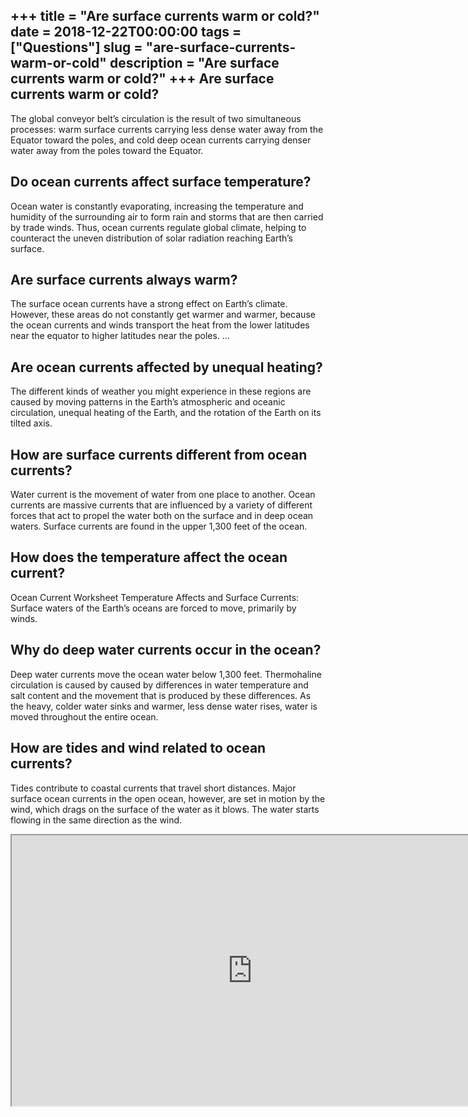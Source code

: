+++
title = "Are surface currents warm or cold?"
date = 2018-12-22T00:00:00
tags = ["Questions"]
slug = "are-surface-currents-warm-or-cold"
description = "Are surface currents warm or cold?"
+++
Are surface currents warm or cold?
----------------------------------

The global conveyor belt’s circulation is the result of two simultaneous processes: warm surface currents carrying less dense water away from the Equator toward the poles, and cold deep ocean currents carrying denser water away from the poles toward the Equator.

Do ocean currents affect surface temperature?
---------------------------------------------

Ocean water is constantly evaporating, increasing the temperature and humidity of the surrounding air to form rain and storms that are then carried by trade winds. Thus, ocean currents regulate global climate, helping to counteract the uneven distribution of solar radiation reaching Earth’s surface.

Are surface currents always warm?
---------------------------------

The surface ocean currents have a strong effect on Earth’s climate. However, these areas do not constantly get warmer and warmer, because the ocean currents and winds transport the heat from the lower latitudes near the equator to higher latitudes near the poles. …

Are ocean currents affected by unequal heating?
-----------------------------------------------

The different kinds of weather you might experience in these regions are caused by moving patterns in the Earth’s atmospheric and oceanic circulation, unequal heating of the Earth, and the rotation of the Earth on its tilted axis.

How are surface currents different from ocean currents?
-------------------------------------------------------

Water current is the movement of water from one place to another. Ocean currents are massive currents that are influenced by a variety of different forces that act to propel the water both on the surface and in deep ocean waters. Surface currents are found in the upper 1,300 feet of the ocean.

How does the temperature affect the ocean current?
--------------------------------------------------

Ocean Current Worksheet Temperature Affects and Surface Currents: Surface waters of the Earth’s oceans are forced to move, primarily by winds.

Why do deep water currents occur in the ocean?
----------------------------------------------

Deep water currents move the ocean water below 1,300 feet. Thermohaline circulation is caused by caused by differences in water temperature and salt content and the movement that is produced by these differences. As the heavy, colder water sinks and warmer, less dense water rises, water is moved throughout the entire ocean.

How are tides and wind related to ocean currents?
-------------------------------------------------

Tides contribute to coastal currents that travel short distances. Major surface ocean currents in the open ocean, however, are set in motion by the wind, which drags on the surface of the water as it blows. The water starts flowing in the same direction as the wind.

<iframe allow="accelerometer; autoplay; clipboard-write; encrypted-media; gyroscope; picture-in-picture" allowfullscreen="" class="__youtube_prefs__  epyt-is-override  no-lazyload" data-no-lazy="1" data-origheight="433" data-origwidth="770" data-skipgform_ajax_framebjll="" height="433" id="_ytid_74397" loading="lazy" src="https://www.youtube.com/embed/EcXlJtQ-zi8?enablejsapi=1&autoplay=0&cc_load_policy=0&cc_lang_pref=&iv_load_policy=1&loop=0&modestbranding=0&rel=1&fs=1&playsinline=0&autohide=2&theme=dark&color=red&controls=1&" title="YouTube player" width="770"></iframe>